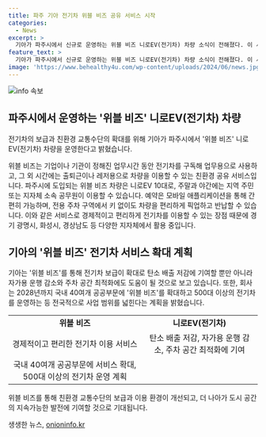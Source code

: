 ```yaml
---
title: 파주 기아 전기차 위블 비즈 공유 서비스 시작
categories:
  - News
excerpt: >
  기아가 파주시에서 신규로 운영하는 위블 비즈 니로EV(전기차) 차량 소식이 전해졌다. 이 서비스는 업무용과 개인적 용도로 전기차를 활용할 수 있는 친환경 공유 서비스로, 파주시에는 니로EV 10대가 도입된다. 이를 통해 기아는 탄소 배출 저감과 자가용 운행 감소, 주차 공간 최적화에 기여하며, 2028년까지 국내 40여개 공공부문에 위블 비즈를 확대하고 500대 이상의 전기차를 운영하는 등 사업을 확장할 계획이다. 위블 비즈는 경제적이고 편리하게 전기차를 활용할 수 있는 장점을 누리며, 다양한 지자체에서도 활발하게 활용되고 있다.
feature_text: >
  기아가 파주시에서 신규로 운영하는 위블 비즈 니로EV(전기차) 차량 소식이 전해졌다. 이 서비스는 업무용과 개인적 용도로 전기차를 활용할 수 있는 친환경 공유 서비스로, 파주시에는 니로EV 10대가 도입된다. 이를 통해 기아는 탄소 배출 저감과 자가용 운행 감소, 주차 공간 최적화에 기여하며, 2028년까지 국내 40여개 공공부문에 위블 비즈를 확대하고 500대 이상의 전기차를 운영하는 등 사업을 확장할 계획이다. 위블 비즈는 경제적이고 편리하게 전기차를 활용할 수 있는 장점을 누리며, 다양한 지자체에서도 활발하게 활용되고 있다.
image: 'https://www.behealthy4u.com/wp-content/uploads/2024/06/news.jpg'
---
```


<p><img src="https://www.behealthy4u.com/wp-content/uploads/2024/06/news.jpg" alt="info 속보" /></p>

<h2 data-ke-size="size26">파주시에서 운영하는 '위블 비즈' 니로EV(전기차) 차량</h2>

<p>전기차의 보급과 친환경 교통수단의 확대를 위해 기아가 파주시에서 '위블 비즈' 니로EV(전기차) 차량을 운영한다고 밝혔습니다.</p>

<p data-ke-size="size16">위블 비즈는 기업이나 기관이 정해진 업무시간 동안 전기차를 구독해 업무용으로 사용하고, 그 외 시간에는 출퇴근이나 레저용으로 차량을 이용할 수 있는 친환경 공유 서비스입니다. 파주시에 도입되는 위블 비즈 차량은 니로EV 10대로, 주말과 야간에는 지역 주민 또는 지자체 소속 공무원이 이용할 수 있습니다. 예약은 모바일 애플리케이션을 통해 간편히 가능하며, 전용 주차 구역에서 키 없이도 차량을 편리하게 픽업하고 반납할 수 있습니다. 이와 같은 서비스로 경제적이고 편리하게 전기차를 이용할 수 있는 장점 때문에 경기 광명시, 화성시, 경상남도 등 다양한 지자체에서 활용 중입니다.</p>

<h2 data-ke-size="size26">기아의 '위블 비즈' 전기차 서비스 확대 계획</h2>

<p data-ke-size="size16">기아는 '위블 비즈'를 통해 전기차 보급이 확대로 탄소 배출 저감에 기여할 뿐만 아니라 자가용 운행 감소와 주차 공간 최적화에도 도움이 될 것으로 보고 있습니다. 또한, 회사는 2028년까지 국내 40여개 공공부문에 '위블 비즈'를 확대하고 500대 이상의 전기차를 운영하는 등 전국적으로 사업 범위를 넓힌다는 계획을 밝혔습니다.</p> 

<table>
  <tr>
    <td style="text-align: center; height: 17px;"><b>위블 비즈</b></td>
    <td style="text-align: center; height: 17px;"><b>니로EV(전기차)</b></td>
  </tr>
  <tr>
    <td style="text-align: center; height: 17px;">경제적이고 편리한 전기차 이용 서비스</td>
    <td style="text-align: center; height: 17px;">탄소 배출 저감, 자가용 운행 감소, 주차 공간 최적화에 기여</td>
  </tr>
  <tr>
    <td style="text-align: center; height: 17px;">국내 40여개 공공부문에 서비스 확대, 500대 이상의 전기차 운영 계획</td>
    <td style="text-align: center; height: 17px;"></td>
  </tr>
</table>

<p data-ke-size="size16">위블 비즈를 통해 친환경 교통수단의 보급과 이용 환경이 개선되고, 더 나아가 도시 공간의 지속가능한 발전에 기여할 것으로 기대됩니다.</p>
생생한 뉴스, <a href="https://onioninfo.kr" rel="dofollow">onioninfo.kr</a>


